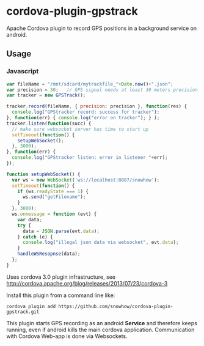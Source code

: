 cordova-plugin-gpstrack
=======================

Apache Cordova plugin to record GPS positions in a background service on android.

Usage
-----

### Javascript

```javascript
var fileName = "/mnt/sdcard/mytrackfile_"+Date.now()+".json";
var precision = 30;   // GPS signal needs at least 30 meters precision
var tracker = new GPSTrack();

tracker.record(fileName, { precision: precision }, function(res) {
  console.log("GPStracker record: success for tracker");
}, function(err) { console.log("error on tracker"); } );
tracker.listen(function(succ) {
  // make sure websocket server has time to start up
  setTimeout(function() {
    setupWebSocket();
  }, 3000);
}, function(err) {
  console.log("GPStracker listen: error in listener "+err);
});

function setupWebSocket() {
  var ws = new WebSocket('ws://localhost:8887/snowhow');
  setTimeout(function() {
    if (ws.readyState === 1) {
      ws.send("getFilename");
    }
  }, 3000);
  ws.onmessage = function (evt) {
    var data;
    try {
      data = JSON.parse(evt.data);
    } catch (e) {
      console.log("illegal json data via websocket", evt.data);
    }
    handleWSResopnse(data);
  };
}
```
Uses cordova 3.0 plugin infrastructure, see http://cordova.apache.org/blog/releases/2013/07/23/cordova-3

Install this plugin from a command line like:
```shell
cordova plugin add https://github.com/snowhow/cordova-plugin-gpstrack.git
```

This plugin starts GPS recording as an android **Service** and therefore keeps running, even if android kills the main cordova application. Communication with Cordova Web-app is done via Websockets.

